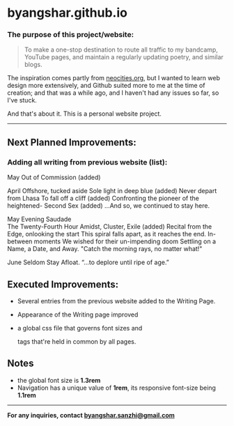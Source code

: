 # byangshar.github.io

### The purpose of this project/website:
> To make a one-stop destination to route all traffic to my bandcamp, YouTube pages, and maintain a regularly updating poetry, and similar blogs.

The inspiration comes partly from [neocities.org](https://neocities.org/browse), 
but I wanted to learn web design more extensively, and Github suited more
to me at the time of creation; and that was a while ago, and I haven't had
any issues so far, so I've stuck.

And that's about it. This is a personal website project.

------------

## Next Planned Improvements:

### Adding all writing from previous website (list):
May
Out of Commission (added) 


April
Offshore, tucked aside
Sole light in deep blue (added)
Never depart from Lhasa
To fall off a cliff (added)
Confronting the pioneer of the heightened- Second Sex (added)
…And so, we continued to stay here.


May
Evening Saudade  
The Twenty-Fourth Hour 
Amidst, Cluster, Exile (added)
Recital from the Edge, onlooking the start 
This spiral falls apart, as it reaches the end. 
In-between moments 
We wished for their un-impending doom 
Settling on a Name, a Date, and Away.
"Catch the morning rays, no matter what!" 


June
Seldom Stay Afloat. 
“…to deplore until ripe of age.” 

## Executed Improvements:
* Several entries from the previous website added to the Writing Page.
* Appearance of the Writing page improved

* a global css file that governs font sizes and <div> tags that're held in common by all pages.

## Notes
* the global font size is **1.3rem**
* Navigation has a unique value of **1rem**, its responsive font-size being **1.1rem**

------------
**For any inquiries, contact [byangshar.sanzhi@gmail.com](mailto:byangshar.sanzhi@gmail.com)**
